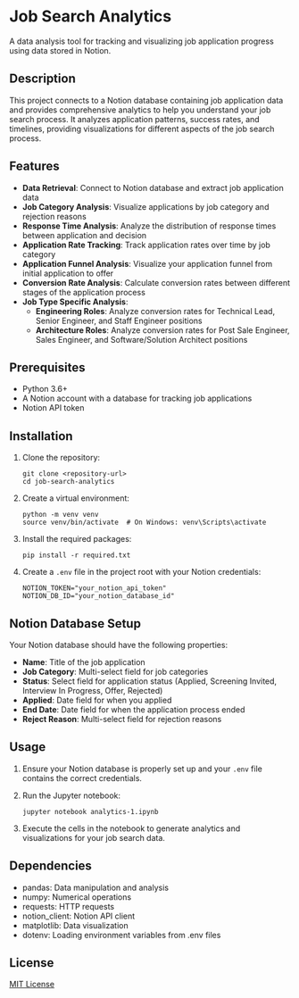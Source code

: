# Job Search Analytics

A data analysis tool for tracking and visualizing job application progress using data stored in Notion.

## Description

This project connects to a Notion database containing job application data and provides comprehensive analytics to help you understand your job search process. It analyzes application patterns, success rates, and timelines, providing visualizations for different aspects of the job search process.

## Features

- **Data Retrieval**: Connect to Notion database and extract job application data
- **Job Category Analysis**: Visualize applications by job category and rejection reasons
- **Response Time Analysis**: Analyze the distribution of response times between application and decision
- **Application Rate Tracking**: Track application rates over time by job category
- **Application Funnel Analysis**: Visualize your application funnel from initial application to offer
- **Conversion Rate Analysis**: Calculate conversion rates between different stages of the application process
- **Job Type Specific Analysis**: 
  - **Engineering Roles**: Analyze conversion rates for Technical Lead, Senior Engineer, and Staff Engineer positions
  - **Architecture Roles**: Analyze conversion rates for Post Sale Engineer, Sales Engineer, and Software/Solution Architect positions

## Prerequisites

- Python 3.6+
- A Notion account with a database for tracking job applications
- Notion API token

## Installation

1. Clone the repository:
   ```
   git clone <repository-url>
   cd job-search-analytics
   ```

2. Create a virtual environment:
   ```
   python -m venv venv
   source venv/bin/activate  # On Windows: venv\Scripts\activate
   ```

3. Install the required packages:
   ```
   pip install -r required.txt
   ```

4. Create a `.env` file in the project root with your Notion credentials:
   ```
   NOTION_TOKEN="your_notion_api_token"
   NOTION_DB_ID="your_notion_database_id"
   ```

## Notion Database Setup

Your Notion database should have the following properties:
- **Name**: Title of the job application
- **Job Category**: Multi-select field for job categories
- **Status**: Select field for application status (Applied, Screening Invited, Interview In Progress, Offer, Rejected)
- **Applied**: Date field for when you applied
- **End Date**: Date field for when the application process ended
- **Reject Reason**: Multi-select field for rejection reasons

## Usage

1. Ensure your Notion database is properly set up and your `.env` file contains the correct credentials.

2. Run the Jupyter notebook:
   ```
   jupyter notebook analytics-1.ipynb
   ```

3. Execute the cells in the notebook to generate analytics and visualizations for your job search data.

## Dependencies

- pandas: Data manipulation and analysis
- numpy: Numerical operations
- requests: HTTP requests
- notion_client: Notion API client
- matplotlib: Data visualization
- dotenv: Loading environment variables from .env files

## License

[MIT License](LICENSE)
